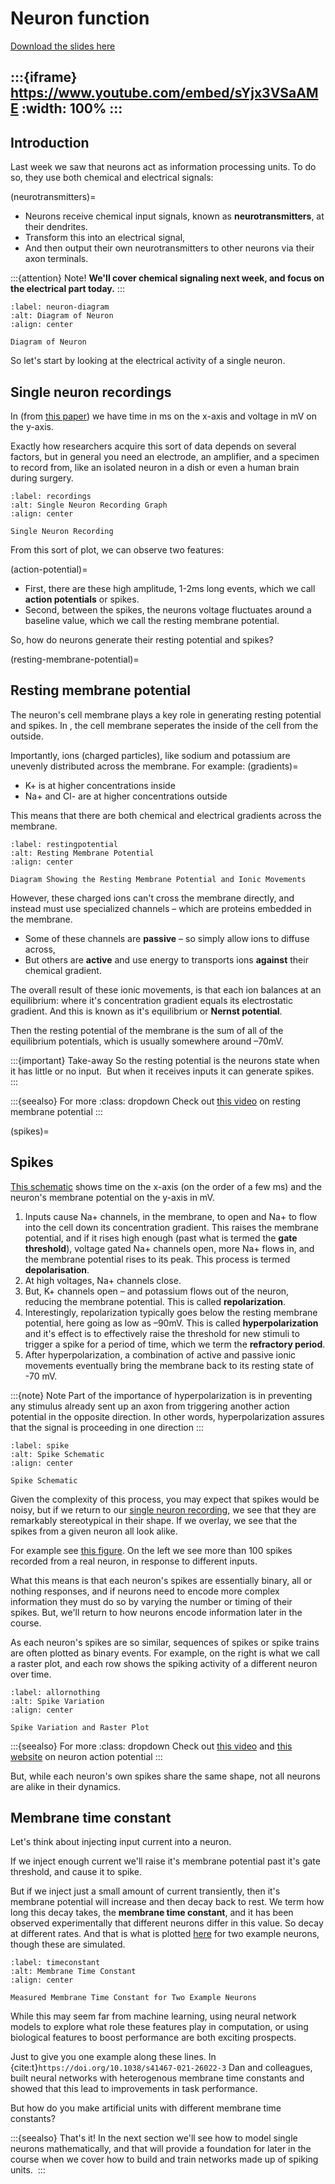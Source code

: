 # Neuron function

[Download the slides here](slides/W1-V1-function.pptx)

:::{iframe} https://www.youtube.com/embed/sYjx3VSaAME
:width: 100%
:::
---
## Introduction

Last week we saw that neurons act as information processing units. To do so, they use both chemical and electrical signals:

(neurotransmitters)=
* Neurons receive chemical input signals, known as **neurotransmitters**, at their dendrites. 
* Transform this into an electrical signal, 
* And then output their own neurotransmitters to other neurons via their axon terminals. 

:::{attention} Note!
**We'll cover chemical signaling next week, and focus on the electrical part today.**
:::

```{figure} figures/neurondiagram.png
:label: neuron-diagram
:alt: Diagram of Neuron
:align: center

Diagram of Neuron
```

So let's start by looking at the electrical activity of a single neuron. 

## Single neuron recordings

In [](#recordings) (from [this paper](https://doi.org/10.1152/jn.00408.2011 
)) we have time in ms on the x-axis and voltage in mV on the y-axis.

Exactly how researchers acquire this sort of data depends on several factors, but in general you need an electrode, an amplifier, and a specimen to record from, like an isolated neuron in a dish or even a human brain during surgery.

```{figure} figures/singleneuronrecord.png
:label: recordings
:alt: Single Neuron Recording Graph
:align: center

Single Neuron Recording
```

From this sort of plot, we can observe two features: 

(action-potential)=
* First, there are these high amplitude, 1-2ms long events, which we call **action potentials** or spikes. 
* Second, between the spikes, the neurons voltage fluctuates around a baseline value, which we call the resting membrane potential.

So, how do neurons generate their resting potential and spikes? 

(resting-membrane-potential)=
## Resting membrane potential

The neuron's cell membrane plays a key role in generating resting potential and spikes. In [](#restingpotential), the cell membrane seperates the inside of the cell from the outside.

Importantly, ions (charged particles), like sodium and potassium are unevenly distributed across the membrane. For example:
(gradients)=
* K+ is at higher concentrations inside 
* Na+ and Cl- are at higher concentrations outside

This means that there are both chemical and electrical gradients across the membrane.

```{figure} figures/restingmembrane.png
:label: restingpotential
:alt: Resting Membrane Potential
:align: center

Diagram Showing the Resting Membrane Potential and Ionic Movements
```

However, these charged ions can't cross the membrane directly, and instead must use specialized channels – which are proteins embedded in the membrane.
* Some of these channels are **passive** – so simply allow ions to diffuse across, 
* But others are **active** and use energy to transports ions **against** their chemical gradient. 

The overall result of these ionic movements, is that each ion balances at an equilibrium: where it's concentration gradient equals its electrostatic gradient. And this is known as it's equilibrium or **Nernst potential**.

Then the resting potential of the membrane is the sum of all of the equilibrium potentials, which is usually somewhere around –70mV. 

:::{important} Take-away
So the resting potential is the neurons state when it has little or no input. 
But when it receives inputs it can generate spikes.  
:::

:::{seealso} For more
:class: dropdown
Check out [this video](https://www.youtube.com/watch?v=hk09AkV5_Kc) on resting membrane potential
:::

(spikes)=
## Spikes

[This schematic](#spike) shows time on the x-axis (on the order of a few ms) and the neuron's membrane potential on the y-axis in mV.

1. Inputs cause Na+ channels, in the membrane, to open and Na+ to flow into the cell down its concentration gradient. This raises the membrane potential, and if it rises high enough (past what is termed the **gate threshold**), voltage gated Na+ channels open, more Na+ flows in, and the membrane potential rises to its peak. This process is termed **depolarisation**.
2. At high voltages, Na+ channels close.
3. But, K+ channels open – and potassium flows out of the neuron, reducing the membrane potential. This is called **repolarization**.
4. Interestingly, repolarization typically goes below the resting membrane potential, here going as low as –90mV. This is called **hyperpolarization** and it's effect is to effectively raise the threshold for new stimuli to trigger a spike for a period of time, which we term the **refractory period**. 
5. After hyperpolarization, a combination of active and passive ionic movements eventually bring the membrane back to its resting state of -70 mV.

:::{note} Note
Part of the importance of hyperpolarization is in preventing any stimulus already sent up an axon from triggering another action potential in the opposite direction. In other words, hyperpolarization assures that the signal is proceeding in one direction
:::

```{figure} figures/spikes.png
:label: spike
:alt: Spike Schematic
:align: center

Spike Schematic
```

Given the complexity of this process, you may expect that spikes would be noisy, but if we return to our [single neuron recording](#recordings), we see that they are remarkably stereotypical in their shape. If we overlay, we see that the spikes from a given neuron all look alike.

For example  see [this figure](#allornothing). On the left we see more than 100 spikes recorded from a real neuron, in response to different inputs.

What this means is that each neuron's spikes are essentially binary, all or nothing responses, and if neurons need to encode more complex information they must do so by varying the number or timing of their spikes. But, we'll return to how neurons encode information later in the course. 

As each neuron's spikes are so similar, sequences of spikes or spike trains are often plotted as binary events. For example, on the right is what we call a raster plot, and each row shows the spiking activity of a different neuron over time. 

```{figure} figures/allornothing.png
:label: allornothing
:alt: Spike Variation
:align: center

Spike Variation and Raster Plot
```

:::{seealso} For more
:class: dropdown
Check out [this video](https://www.youtube.com/watch?v=BbUcWbtVjT4) and [this website](http://hyperphysics.phy-astr.gsu.edu/hbase/Biology/actpot.html#c5) on neuron action potential
:::

But, while each neuron's own spikes share the same shape, not all neurons are alike in their dynamics. 

## Membrane time constant

Let's think about injecting input current into a neuron. 

If we inject enough current we'll raise it's membrane potential past it's gate threshold, and cause it to spike. 

But if we inject just a small amount of current transiently, then it's membrane potential will increase and then decay back to rest. We term how long this decay takes, the **membrane time constant**, and it has been observed experimentally that different neurons differ in this value. So decay at different rates. And that is what is plotted [here](#timeconstant) for two example neurons, though these are simulated. 

```{figure} figures/timeconstant.png
:label: timeconstant
:alt: Membrane Time Constant
:align: center

Measured Membrane Time Constant for Two Example Neurons
```

While this may seem far from machine learning, using neural network models to explore what role these features play in computation, or using biological features to boost performance are both exciting prospects. 

Just to give you one example along these lines. In {cite:t}`https://doi.org/10.1038/s41467-021-26022-3` Dan and colleagues, built neural networks with heterogenous membrane time constants and showed that this lead to improvements in task performance.

But how do you make artificial units with different membrane time constants?

:::{seealso} That's it!
In the next section we'll see how to model single neurons mathematically, and that will provide a foundation for later in the course when we cover how to build and train networks made up of spiking units. 
:::